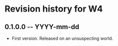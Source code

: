 # Revision history for W4

## 0.1.0.0 -- YYYY-mm-dd

* First version. Released on an unsuspecting world.
